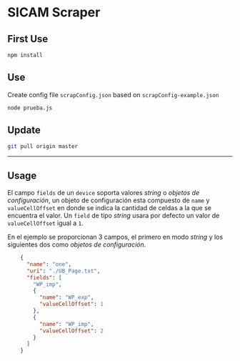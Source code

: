 
# SICAM Scraper

## First Use

```bash
npm install
```

## Use

Create config file `scrapConfig.json` based on `scrapConfig-example.json`

```bash
node prueba.js
```

## Update

```bash
git pull origin master
```

---

## Usage

El campo `fields` de un `device` soporta valores _string_ o _objetos de configuración_, un objeto de configuración esta compuesto de `name` y `valueCellOffset` en donde se indica la cantidad de celdas a la que se encuentra el valor. Un `field` de tipo _string_ usara por defecto un valor de `valueCellOffset` igual a `1`.

En el ejemplo se proporcionan 3 campos, el primero en modo _string_ y los siguientes dos como _objetos de configuración_.


```json
    {
      "name": "one",
      "uri": "./UB_Page.txt",
      "fields": [
        "WP_imp",
        {
          "name": "WP_exp",
          "valueCellOffset": 1
        },
        {
          "name": "WP_imp",
          "valueCellOffset": 2
        }
      ]
    }

```